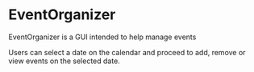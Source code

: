 # EventOrganizer
EventOrganizer is a GUI intended to help manage events

Users can select a date on the calendar and proceed to add, remove or view events on the selected date.
